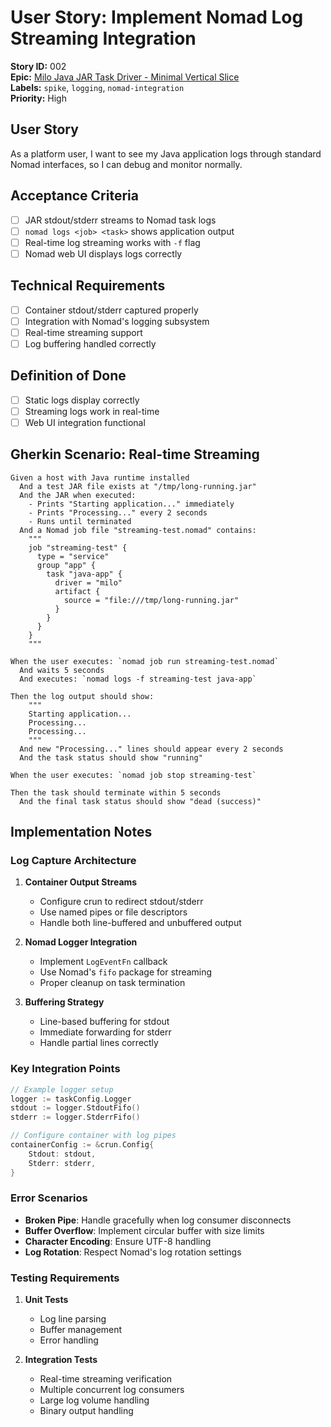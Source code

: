 # User Story: Implement Nomad Log Streaming Integration

**Story ID:** 002  
**Epic:** [Milo Java JAR Task Driver - Minimal Vertical Slice](README.md)  
**Labels:** `spike`, `logging`, `nomad-integration`  
**Priority:** High

## User Story

As a platform user, I want to see my Java application logs through standard Nomad interfaces, so I can debug and monitor normally.

## Acceptance Criteria

- [ ] JAR stdout/stderr streams to Nomad task logs
- [ ] `nomad logs <job> <task>` shows application output
- [ ] Real-time log streaming works with `-f` flag
- [ ] Nomad web UI displays logs correctly

## Technical Requirements

- [ ] Container stdout/stderr captured properly
- [ ] Integration with Nomad's logging subsystem
- [ ] Real-time streaming support
- [ ] Log buffering handled correctly

## Definition of Done

- [ ] Static logs display correctly
- [ ] Streaming logs work in real-time
- [ ] Web UI integration functional

## Gherkin Scenario: Real-time Streaming

```gherkin
Given a host with Java runtime installed
  And a test JAR file exists at "/tmp/long-running.jar"
  And the JAR when executed:
    - Prints "Starting application..." immediately
    - Prints "Processing..." every 2 seconds
    - Runs until terminated
  And a Nomad job file "streaming-test.nomad" contains:
    """
    job "streaming-test" {
      type = "service"
      group "app" {
        task "java-app" {
          driver = "milo"
          artifact {
            source = "file:///tmp/long-running.jar"
          }
        }
      }
    }
    """

When the user executes: `nomad job run streaming-test.nomad`
  And waits 5 seconds
  And executes: `nomad logs -f streaming-test java-app`

Then the log output should show:
    """
    Starting application...
    Processing...
    Processing...
    """
  And new "Processing..." lines should appear every 2 seconds
  And the task status should show "running"

When the user executes: `nomad job stop streaming-test`

Then the task should terminate within 5 seconds
  And the final task status should show "dead (success)"
```

## Implementation Notes

### Log Capture Architecture

1. **Container Output Streams**
   - Configure crun to redirect stdout/stderr
   - Use named pipes or file descriptors
   - Handle both line-buffered and unbuffered output

2. **Nomad Logger Integration**
   - Implement `LogEventFn` callback
   - Use Nomad's `fifo` package for streaming
   - Proper cleanup on task termination

3. **Buffering Strategy**
   - Line-based buffering for stdout
   - Immediate forwarding for stderr
   - Handle partial lines correctly

### Key Integration Points

```go
// Example logger setup
logger := taskConfig.Logger
stdout := logger.StdoutFifo()
stderr := logger.StderrFifo()

// Configure container with log pipes
containerConfig := &crun.Config{
    Stdout: stdout,
    Stderr: stderr,
}
```

### Error Scenarios

- **Broken Pipe**: Handle gracefully when log consumer disconnects
- **Buffer Overflow**: Implement circular buffer with size limits
- **Character Encoding**: Ensure UTF-8 handling
- **Log Rotation**: Respect Nomad's log rotation settings

### Testing Requirements

1. **Unit Tests**
   - Log line parsing
   - Buffer management
   - Error handling

2. **Integration Tests**
   - Real-time streaming verification
   - Multiple concurrent log consumers
   - Large log volume handling
   - Binary output handling